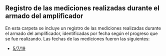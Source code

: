 ## Registro de las mediciones realizadas durante el armado del amplificador

En esta carpeta se incluye un registro de las mediciones realizadas durante el armado del amplificador, identificadas por fecha según el progreso que se fue realizando. Las fechas de las mediciones fueron las siguientes:

- [5/7/19](Mediciones_5_7_19.md)

